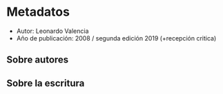 # Metadatos
- Autor: Leonardo Valencia
- Año de publicación: 2008 / segunda edición 2019 (+recepción critica)

## Sobre autores

## Sobre la escritura